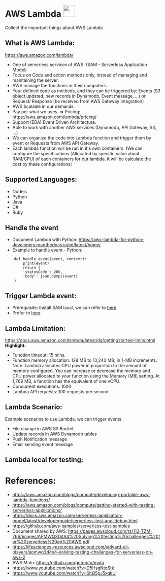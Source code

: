 # AWS Lambda <img src="https://logowik.com/content/uploads/images/aws-lambda2296.jpg" width="38">
Collect the important things about AWS Lambda

## What is AWS Lambda:
https://aws.amazon.com/lambda/

- One of serverless services of AWS. (SAM - Serverless Application Model)
- Focus on Code and action methods only, instead of managing and maintaining the server.
- AWS manage the functions in their computers.
- Your defined code as methods, and they can be triggered by: Events (S3 object updated, new records in Dynamodb, Event message, ...) or Request/ Response (be received from AWS Gateway Integration)
- AWS Scalable in our demands.
- Pay per what we uses. => Pricing: https://aws.amazon.com/lambda/pricing/
- Support (EDA) Event Driven Architecture. 
- Able to work with another AWS services (Dynamodb, API Gateway, S3, ...)
- We can organize the code into Lambda function and trigger them by event or Requests from AWS API Gateway.
- Each lambda function will be run in it's own containers. (We can configure the specifications (Allocated by specific value about RAM/CPU) of each containers for our lambda, it will be calculate the cost by these configurations)

## Supported Languages:
- Nodejs
- Python
- Java
- C#
- Ruby

## Handle the event
- Document Lambda with Python: https://aws-lambda-for-python-developers.readthedocs.io/en/latest/home/
- Example to handle event - Python:
```
    def handle_event(event, context):
        print(event)
        return {
        'statusCode': 200,
        'body': json.dumps(event)
    }
```

## Trigger Lambda event:
- Prerequisite: Install SAM local, we can refer to [here](https://docs.aws.amazon.com/serverless-application-model/latest/developerguide/install-sam-cli.html)
- Prefer to [here](./lambda-test-local-nodejs/)

## Lambda Limitation:
https://docs.aws.amazon.com/lambda/latest/dg/gettingstarted-limits.html
**Highlight:**
- Function timeout: 15 mins.
- Function memory allocation: 128 MB to 10,240 MB, in 1-MB increments.
Note: Lambda allocates CPU power in proportion to the amount of memory configured. You can increase or decrease the memory and CPU power allocated to your function using the Memory (MB) setting. At 1,769 MB, a function has the equivalent of one vCPU.
- Concurrent executions: 1000
- Lambda API requests: 100 requests per second.


## Lambda Scenario:
Example scenarios to use Lambda, we can trigger events:
- File change in AWS S3 Bucket.
- Update records in AWS Dynamodb tables
- Push Notification message
- Email sending event message


## Lambda local for testing:


# References:
- https://aws.amazon.com/blogs/compute/developing-portable-aws-lambda-functions/
- https://aws.amazon.com/blogs/compute/getting-started-with-testing-serverless-applications/ 
- https://docs.aws.amazon.com/serverless-application-model/latest/developerguide/serverless-test-and-debug.html
- https://github.com/aws-samples/serverless-test-samples
- Document shared by AWS: https://pages.awscloud.com/rs/112-TZM-766/images/APMWQ3D4S4%20Solving%20testing%20challenges%20for%20serverless%20on%20AWS.pdf
- https://lifesciences-resources.awscloud.com/vidyard-all-players/apmwq3d4s4-solving-testing-challenges-for-serverless-on-aws-2
- AWS Moto: https://github.com/getmoto/moto
- https://www.youtube.com/watch?v=D5HsgNtqStk
- https://www.youtube.com/watch?v=6hQ5pJ5xqkU
